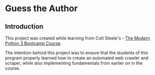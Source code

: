 # Guess the Author

## Introduction
This project was created while learning from Colt Steele's - [The Modern Python 3 Bootcamp Course](https://www.udemy.com/course/the-modern-python3-bootcamp/).

The intention behind this project was to ensure that the students of this program properly learned how to create an automated web crawler and scraper, while also implementing fundamentals from earlier on in the course.